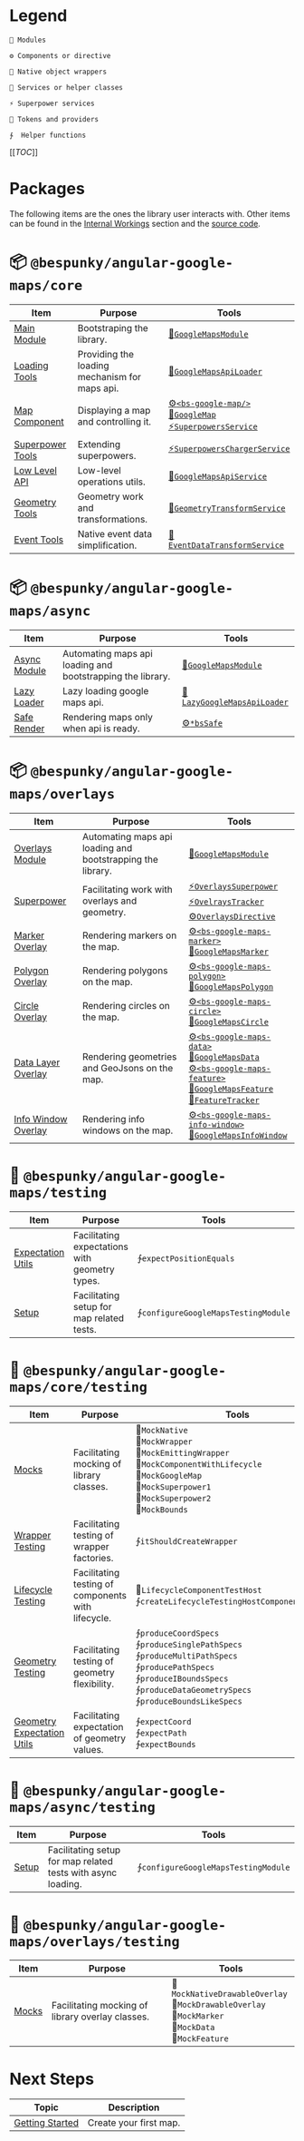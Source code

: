 # Legend

    🧩 Modules

    ⚙ Components or directive

    🧬 Native object wrappers

    💉 Services or helper classes

    ⚡ Superpower services

    🎫 Tokens and providers

    ∱  Helper functions
</div>

[[_TOC_]]

# Packages
The following items are the ones the library user interacts with. Other items can be found in the [Internal Workings](/Internal-Workings) section and the [source code](https://dev.azure.com/BeSpunky/Libraries/_git/angular-google-maps).

# 📦 `@bespunky/angular-google-maps/core`
| Item                                                            | Purpose                                       | Tools                                                                                                              |
|-----------------------------------------------------------------|-----------------------------------------------|--------------------------------------------------------------------------------------------------------------------|
| [Main Module](/Getting-Started/Manually-Loading)                | Bootstraping the library.                     | [🧩`GoogleMapsModule`](/Getting-Started/Manually-Loading)                                                         |
| [Loading Tools](/Getting-Started/Custom-Loader)                 | Providing the loading mechanism for maps api. | [🎫`GoogleMapsApiLoader`](/Getting-Started/Custom-Loader)                                                         |
| [Map Component](/The-Map)                                       | Displaying a map and controlling it.          | [⚙`<bs-google-map/>`](/The-Map)<br/>[🧬`GoogleMap`](/The-Map)<br/>[⚡`SuperpowersService`](/The-Map/Superpowers) |
| [Superpower Tools](/The-Map/Superpowers#Extending-Superpowers)  | Extending superpowers.                        | [⚡`SuperpowersChargerService`](/The-Map/Superpowers#Extending-Superpowers)                                       |
| [Low Level API](/Injectable-Services#GoogleMapsApiService)      | Low-level operations utils.                   | [💉`GoogleMapsApiService`](/Injectable-Services#GoogleMapsApiService)                                             |
| [Geometry Tools](/Injectable-Services#GeometryTransformService) | Geometry work and transformations.            | [💉`GeometryTransformService`](/Injectable-Services#GeometryTransformService)                                     |
| [Event Tools](/Injectable-Services#EventDataTransformService)   | Native event data simplification.             | [💉`EventDataTransformService`](/Injectable-Services#EventDataTransformService)                                   |

# 📦 `@bespunky/angular-google-maps/async`

| Item                                                       | Purpose                                                    | Tools                                                                      |
|------------------------------------------------------------|------------------------------------------------------------|----------------------------------------------------------------------------|
| [Async Module](/Getting-Started/Plug-n-Play-Async-Loading) | Automating maps api loading and bootstrapping the library. | [🧩`GoogleMapsModule`](/Getting-Started/Plug-n-Play-Async-Loading)        |
| [Lazy Loader](/Getting-Started/Plug-n-Play-Async-Loading)  | Lazy loading google maps api.                              | [💉`LazyGoogleMapsApiLoader`](/Getting-Started/Plug-n-Play-Async-Loading) |
| [Safe Render](/The-Map/*bsSafe)                            | Rendering maps only when api is ready.                     | [⚙`*bsSafe`](/The-Map/*bsSafe)                                            |

# 📦 `@bespunky/angular-google-maps/overlays`
| Item                                                  | Purpose                                                    | Tools                                                                                                                                                                  |
|-------------------------------------------------------|------------------------------------------------------------|------------------------------------------------------------------------------------------------------------------------------------------------------------------------|
| [Overlays Module](/Overlays-Superpower)               | Automating maps api loading and bootstrapping the library. | [🧩`GoogleMapsModule`](/Overlays-Superpower)                                                                                                                          |
| [Superpower](/Overlays-Superpower#The-Superpower)     | Facilitating work with overlays and geometry.              | [⚡`OverlaysSuperpower`<br/>⚡`OvelraysTracker`<br/>⚙`OverlaysDirective`](/Overlays-Superpower#The-Superpower)                                                       |
| [Marker Overlay](/Overlays-Superpower/Markers)        | Rendering markers on the map.                              | [⚙`<bs-google-maps-marker>`<br/>🧬`GoogleMapsMarker`<br/>](/Overlays-Superpower/Markers)                                                                             |
| [Polygon Overlay](/Overlays-Superpower/Polygons)      | Rendering polygons on the map.                             | [⚙`<bs-google-maps-polygon>`<br/>🧬`GoogleMapsPolygon`<br/>](/Overlays-Superpower/Polygons)                                                                          |
| [Circle Overlay](/Overlays-Superpower/Circles)      | Rendering circles on the map.                             | [⚙`<bs-google-maps-circle>`<br/>🧬`GoogleMapsCircle`<br/>](/Overlays-Superpower/Circles)                                                                          |
| [Data Layer Overlay](/Overlays-Superpower/Data-Layer) | Rendering geometries and GeoJsons on the map.              | [⚙`<bs-google-maps-data>`<br/>🧬`GoogleMapsData`<br/>⚙`<bs-google-maps-feature>`<br/>🧬`GoogleMapsFeature`<br/>💉`FeatureTracker`](/Overlays-Superpower/Data-Layer) |
| [Info Window Overlay](/Overlays-Superpower/Info-Windows)      | Rendering info windows on the map.                             | [⚙`<bs-google-maps-info-window>`<br/>🧬`GoogleMapsInfoWindow`<br/>](/Overlays-Superpower/Info-Windows)           |

# 🧪 `@bespunky/angular-google-maps/testing`
| Item                                                                                                                                                                                            | Purpose                                        | Tools                                |
|-------------------------------------------------------------------------------------------------------------------------------------------------------------------------------------------------|------------------------------------------------|--------------------------------------|
| [Expectation Utils](https://dev.azure.com/BeSpunky/Libraries/_git/angular-google-maps?path=%2Fprojects%2Fbespunky%2Fangular-google-maps%2Ftesting%2Fhelpers%2Fexpectations.ts&version=GBmaster) | Facilitating expectations with geometry types. | ∱`expectPositionEquals`             |
| [Setup](https://dev.azure.com/BeSpunky/Libraries/_git/angular-google-maps?path=%2Fprojects%2Fbespunky%2Fangular-google-maps%2Ftesting%2Fhelpers%2Fsetup.ts&version=GBmaster)                    | Facilitating setup for map related tests.      | ∱`configureGoogleMapsTestingModule` |

# 🧪 `@bespunky/angular-google-maps/core/testing`
| Item                                                                                                                                                                                                                        | Purpose                                            | Tools                                                                                                                                                                                          |
|-----------------------------------------------------------------------------------------------------------------------------------------------------------------------------------------------------------------------------|----------------------------------------------------|------------------------------------------------------------------------------------------------------------------------------------------------------------------------------------------------|
| [Mocks](https://dev.azure.com/BeSpunky/Libraries/_git/angular-google-maps?path=%2Fprojects%2Fbespunky%2Fangular-google-maps%2Fcore%2Ftesting%2Fmocks&version=GBmaster)                                                      | Facilitating mocking of library classes.           | 💉`MockNative`<br/>💉`MockWrapper`<br/>💉`MockEmittingWrapper`<br/>💉`MockComponentWithLifecycle`<br/>💉`MockGoogleMap`<br/>💉`MockSuperpower1`<br/>💉`MockSuperpower2`<br/>💉`MockBounds` |
| [Wrapper Testing](https://dev.azure.com/BeSpunky/Libraries/_git/angular-google-maps?path=%2Fprojects%2Fbespunky%2Fangular-google-maps%2Fcore%2Ftesting%2Fhelpers%2Fwrapper-factory-provider-test-setup.ts&version=GBmaster) | Facilitating testing of wrapper factories.         | ∱`itShouldCreateWrapper`                                                                                                                                                                      |
| [Lifecycle Testing](https://dev.azure.com/BeSpunky/Libraries/_git/angular-google-maps?path=%2Fprojects%2Fbespunky%2Fangular-google-maps%2Fcore%2Ftesting%2Fhelpers%2Flifecycle-components.ts&version=GBmaster)              | Facilitating testing of components with lifecycle. | 💉`LifecycleComponentTestHost`<br/>∱`createLifecycleTestingHostComponentTemplate`                                                                                                             |
| [Geometry Testing](https://dev.azure.com/BeSpunky/Libraries/_git/angular-google-maps?path=%2Fprojects%2Fbespunky%2Fangular-google-maps%2Fcore%2Ftesting%2Fhelpers%2Fgeometry-spec-production.ts&version=GBmaster)           | Facilitating testing of geometry flexibility.      | ∱`produceCoordSpecs`<br/>∱`produceSinglePathSpecs`<br/>∱`produceMultiPathSpecs`<br/>∱`producePathSpecs`<br/>∱`produceIBoundsSpecs`<br/>∱`produceDataGeometrySpecs`<br/>∱`produceBoundsLikeSpecs`<br/>                      |
| [Geometry Expectation Utils](https://dev.azure.com/BeSpunky/Libraries/_git/angular-google-maps?path=%2Fprojects%2Fbespunky%2Fangular-google-maps%2Fcore%2Ftesting%2Fhelpers%2Fgeometry-expectations.ts&version=GBmaster)    | Facilitating expectation of geometry values.       | ∱`expectCoord`<br/>∱`expectPath`<br/>∱`expectBounds`<br/>                                                                                                                                     |

# 🧪 `@bespunky/angular-google-maps/async/testing`
| Item                                                                                                                                                                                 | Purpose                                                      | Tools                                |
|--------------------------------------------------------------------------------------------------------------------------------------------------------------------------------------|--------------------------------------------------------------|--------------------------------------|
| [Setup](https://dev.azure.com/BeSpunky/Libraries/_git/angular-google-maps?path=%2Fprojects%2Fbespunky%2Fangular-google-maps%2Fasync%2Ftesting%2Fhelpers%2Fsetup.ts&version=GBmaster) | Facilitating setup for map related tests with async loading. | ∱`configureGoogleMapsTestingModule` |

# 🧪 `@bespunky/angular-google-maps/overlays/testing`
| Item                                                                                                                                                                       | Purpose                                          | Tools                                                                                                                |
|----------------------------------------------------------------------------------------------------------------------------------------------------------------------------|--------------------------------------------------|----------------------------------------------------------------------------------------------------------------------|
| [Mocks](https://dev.azure.com/BeSpunky/Libraries/_git/angular-google-maps?path=%2Fprojects%2Fbespunky%2Fangular-google-maps%2Foverlays%2Ftesting%2Fmocks&version=GBmaster) | Facilitating mocking of library overlay classes. | 💉`MockNativeDrawableOverlay`<br/>💉`MockDrawableOverlay`<br/>💉`MockMarker`<br/>💉`MockData`<br/>💉`MockFeature` |

# Next Steps
| Topic                               | Description            |
|-------------------------------------|------------------------|
| [Getting Started](/Getting-Started) | Create your first map. |
